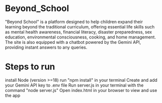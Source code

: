 # Beyond_School
"Beyond School" is a platform designed to help children expand their learning beyond the traditional curriculum, offering essential life skills such as mental health awareness, financial literacy, disaster preparedness, sex education, environmental consciousness, cooking, and home management. The site is also equipped with a chatbot powered by the Gemini API, providing instant answers to any queries.

# Steps to run
install Node (version >=18)
run "npm install" in your terminal
Create and add your Gemini API key to .env file
Run server.js in your terminal with the command "node server.js"
Open index.html in your browser to view and use the app
